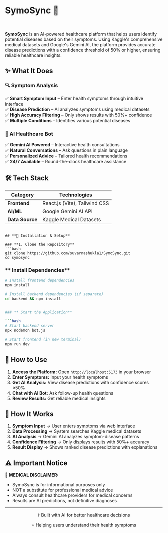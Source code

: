 # **SymoSync** 🏥


<br>

**SymoSync** is an AI-powered healthcare platform that helps users identify potential diseases based on their symptoms. Using Kaggle's comprehensive medical datasets and Google's Gemini AI, the platform provides accurate disease predictions with a confidence threshold of 50% or higher, ensuring reliable healthcare insights.

## **✨ What It Does**

### **🔍 Symptom Analysis**
✅ **Smart Symptom Input** – Enter health symptoms through intuitive interface  
✅ **Disease Prediction** – AI analyzes symptoms using medical datasets  
✅ **High Accuracy Filtering** – Only shows results with 50%+ confidence  
✅ **Multiple Conditions** – Identifies various potential diseases  

### **🤖 AI Healthcare Bot**
✅ **Gemini AI Powered** – Interactive health consultations  
✅ **Natural Conversations** – Ask questions in plain language  
✅ **Personalized Advice** – Tailored health recommendations  
✅ **24/7 Available** – Round-the-clock healthcare assistance  

## **🛠️ Tech Stack**

| **Category** | **Technologies** |
|--------------|------------------|
| **Frontend** | React.js (Vite), Tailwind CSS |
| **AI/ML** | Google Gemini AI API |
| **Data Source** | Kaggle Medical Datasets |



```

## **🚀 Installation & Setup**

### **1. Clone the Repository**
```bash
git clone https://github.com/suvarnashukla1/SymoSync.git
cd symosync
```

### ** Install Dependencies**
```bash
# Install frontend dependencies
npm install

# Install backend dependencies (if separate)
cd backend && npm install


### ** Start the Application**

```bash
# Start backend server
npx nodemon bot.js

# Start frontend (in new terminal)
npm run dev
```

## **📱 How to Use**

1. **Access the Platform:** Open `http://localhost:5173` in your browser
2. **Enter Symptoms:** Input your health symptoms
3. **Get AI Analysis:** View disease predictions with confidence scores ≥50%
4. **Chat with AI Bot:** Ask follow-up health questions
5. **Review Results:** Get reliable medical insights

## **🔬 How It Works**

1. **Symptom Input** → User enters symptoms via web interface
2. **Data Processing** → System searches Kaggle medical datasets
3. **AI Analysis** → Gemini AI analyzes symptom-disease patterns
4. **Confidence Filtering** → Only displays results with 50%+ accuracy
5. **Result Display** → Shows ranked disease predictions with explanations

## **⚠️ Important Notice**

**🚨 MEDICAL DISCLAIMER:**
- SymoSync is for informational purposes only
- NOT a substitute for professional medical advice
- Always consult healthcare providers for medical concerns
- Results are AI predictions, not definitive diagnoses

---

<div align="center">
  <p>⚕️ Built with AI for better healthcare decisions</p>
  <p>⭐ Helping users understand their health symptoms</p>
</div>
